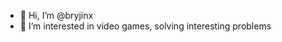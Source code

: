 - 👋 Hi, I’m @bryjinx
- 👀 I’m interested in video games, solving interesting problems

<!---
bryjinx/bryjinx is a ✨ special ✨ repository because its `README.md` (this file) appears on your GitHub profile.
You can click the Preview link to take a look at your changes.
--->
